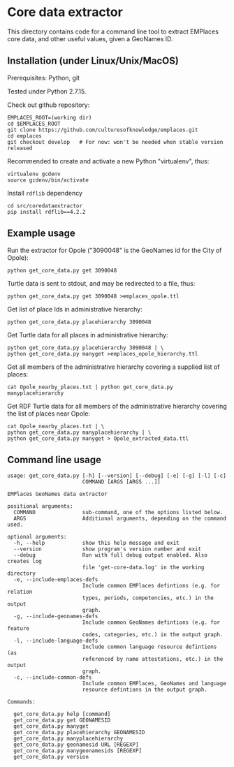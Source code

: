 # Core data extractor

This directory contains code for a command line tool to extract EMPlaces core data, and other useful values, given a GeoNames ID.


## Installation (under Linux/Unix/MacOS)

Prerequisites: Python, git

Tested under Python 2.7.15.

Check out github repository:

    EMPLACES_ROOT=(working dir)
    cd $EMPLACES_ROOT
    git clone https://github.com/culturesofknowledge/emplaces.git
    cd emplaces
    git checkout develop   # For now: won't be needed when stable version released

Recommended to create and activate a new Python "virtualenv", thus:

    virtualenv gcdenv
    source gcdenv/bin/activate

Install `rdflib` dependency

    cd src/coredataextractor
    pip install rdflib==4.2.2


## Example usage

Run the extractor for Opole ("3090048" is the GeoNames id for the City of Opole):

    python get_core_data.py get 3090048

Turtle data is sent to stdout, and may be redirected to a file, thus:

    python get_core_data.py get 3090048 >emplaces_opole.ttl

Get list of place Ids in administrative hierarchy:

    python get_core_data.py placehierarchy 3090048

Get Turtle data for all places in administrative hierarchy:

    python get_core_data.py placehierarchy 3090048 | \
    python get_core_data.py manyget >emplaces_opole_hierarchy.ttl

Get all members of the administrative hierarchy covering a supplied list of places:

    cat Opole_nearby_places.txt | python get_core_data.py manyplacehierarchy

Get RDF Turtle data for all members of the administrative hierarchy covering the list of places near Opole:

    cat Opole_nearby_places.txt | \
    python get_core_data.py manyplacehierarchy | \
    python get_core_data.py manyget > Opole_extracted_data.ttl


## Command line usage

    usage: get_core_data.py [-h] [--version] [--debug] [-e] [-g] [-l] [-c]
                            COMMAND [ARGS [ARGS ...]]

    EMPlaces GeoNames data extractor

    positional arguments:
      COMMAND               sub-command, one of the options listed below.
      ARGS                  Additional arguments, depending on the command used.

    optional arguments:
      -h, --help            show this help message and exit
      --version             show program's version number and exit
      --debug               Run with full debug output enabled. Also creates log
                            file 'get-core-data.log' in the working directory
      -e, --include-emplaces-defs
                            Include common EMPlaces defintions (e.g. for relation
                            types, periods, competencies, etc.) in the output
                            graph.
      -g, --include-geonames-defs
                            Include common GeoNames defintions (e.g. for feature
                            codes, categories, etc.) in the output graph.
      -l, --include-language-defs
                            Include common language resource defintions (as
                            referenced by name attestations, etc.) in the output
                            graph.
      -c, --include-common-defs
                            Include common EMPlaces, GeoNames and language
                            resource defintions in the output graph.

    Commands:

      get_core_data.py help [command]
      get_core_data.py get GEONAMESID
      get_core_data.py manyget
      get_core_data.py placehierarchy GEONAMESID
      get_core_data.py manyplacehierarchy
      get_core_data.py geonamesid URL [REGEXP]
      get_core_data.py manygeonamesids [REGEXP]
      get_core_data.py version


